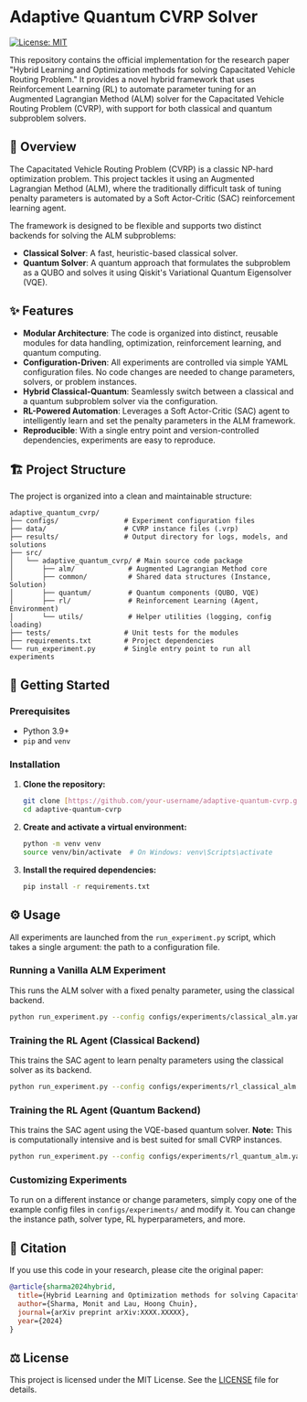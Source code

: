 # Adaptive Quantum CVRP Solver

[![License: MIT](https://img.shields.io/badge/License-MIT-yellow.svg)](https://opensource.org/licenses/MIT)

This repository contains the official implementation for the research paper "Hybrid Learning and Optimization methods for solving Capacitated Vehicle Routing Problem." It provides a novel hybrid framework that uses Reinforcement Learning (RL) to automate parameter tuning for an Augmented Lagrangian Method (ALM) solver for the Capacitated Vehicle Routing Problem (CVRP), with support for both classical and quantum subproblem solvers.

## 📜 Overview

The Capacitated Vehicle Routing Problem (CVRP) is a classic NP-hard optimization problem. This project tackles it using an Augmented Lagrangian Method (ALM), where the traditionally difficult task of tuning penalty parameters is automated by a Soft Actor-Critic (SAC) reinforcement learning agent.

The framework is designed to be flexible and supports two distinct backends for solving the ALM subproblems:
* **Classical Solver**: A fast, heuristic-based classical solver.
* **Quantum Solver**: A quantum approach that formulates the subproblem as a QUBO and solves it using Qiskit's Variational Quantum Eigensolver (VQE).

## ✨ Features

* **Modular Architecture**: The code is organized into distinct, reusable modules for data handling, optimization, reinforcement learning, and quantum computing.
* **Configuration-Driven**: All experiments are controlled via simple YAML configuration files. No code changes are needed to change parameters, solvers, or problem instances.
* **Hybrid Classical-Quantum**: Seamlessly switch between a classical and a quantum subproblem solver via the configuration.
* **RL-Powered Automation**: Leverages a Soft Actor-Critic (SAC) agent to intelligently learn and set the penalty parameters in the ALM framework.
* **Reproducible**: With a single entry point and version-controlled dependencies, experiments are easy to reproduce.

## 🏗️ Project Structure

The project is organized into a clean and maintainable structure:

```
adaptive_quantum_cvrp/
├── configs/                # Experiment configuration files
├── data/                   # CVRP instance files (.vrp)
├── results/                # Output directory for logs, models, and solutions
├── src/
│   └── adaptive_quantum_cvrp/ # Main source code package
│       ├── alm/             # Augmented Lagrangian Method core
│       ├── common/          # Shared data structures (Instance, Solution)
│       ├── quantum/         # Quantum components (QUBO, VQE)
│       ├── rl/              # Reinforcement Learning (Agent, Environment)
│       └── utils/           # Helper utilities (logging, config loading)
├── tests/                  # Unit tests for the modules
├── requirements.txt        # Project dependencies
└── run_experiment.py       # Single entry point to run all experiments
```

## 🚀 Getting Started

### Prerequisites

* Python 3.9+
* `pip` and `venv`

### Installation

1.  **Clone the repository:**
    ```bash
    git clone [https://github.com/your-username/adaptive-quantum-cvrp.git](https://github.com/your-username/adaptive-quantum-cvrp.git)
    cd adaptive-quantum-cvrp
    ```
2.  **Create and activate a virtual environment:**
    ```bash
    python -m venv venv
    source venv/bin/activate  # On Windows: venv\Scripts\activate
    ```
3.  **Install the required dependencies:**
    ```bash
    pip install -r requirements.txt
    ```

## ⚙️ Usage

All experiments are launched from the `run_experiment.py` script, which takes a single argument: the path to a configuration file.

### Running a Vanilla ALM Experiment

This runs the ALM solver with a fixed penalty parameter, using the classical backend.

```bash
python run_experiment.py --config configs/experiments/classical_alm.yaml
```

### Training the RL Agent (Classical Backend)

This trains the SAC agent to learn penalty parameters using the classical solver as its backend.

```bash
python run_experiment.py --config configs/experiments/rl_classical_alm.yaml
```

### Training the RL Agent (Quantum Backend)

This trains the SAC agent using the VQE-based quantum solver. **Note:** This is computationally intensive and is best suited for small CVRP instances.

```bash
python run_experiment.py --config configs/experiments/rl_quantum_alm.yaml
```

### Customizing Experiments

To run on a different instance or change parameters, simply copy one of the example config files in `configs/experiments/` and modify it. You can change the instance path, solver type, RL hyperparameters, and more.

## 📄 Citation

If you use this code in your research, please cite the original paper:

```bibtex
@article{sharma2024hybrid,
  title={Hybrid Learning and Optimization methods for solving Capacitated Vehicle Routing Problem},
  author={Sharma, Monit and Lau, Hoong Chuin},
  journal={arXiv preprint arXiv:XXXX.XXXXX},
  year={2024}
}
```

## ⚖️ License

This project is licensed under the MIT License. See the [LICENSE](LICENSE) file for details.